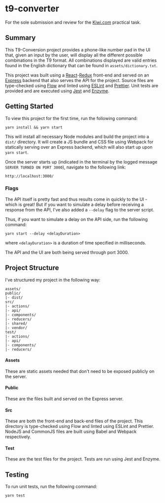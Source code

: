 # t9-converter
For the sole submission and review for the [Kiwi.com](https://www.kiwi.com/) practical task.

## Summary
This T9-Conversion project provides a phone-like number pad in the UI that, given an input by the user, will display all the different possible combinations in the T9 format. All combinations displayed are valid entries found in the English dictionary that can be found in `assets/dictionary.txt`.

This project was built using a [React](https://reactjs.org/)-[Redux](https://redux.js.org/) front-end and served on an [Express](https://expressjs.com/) backend that also serves the API for the project. Source files are type-checked using [Flow](https://flow.org/) and linted using [ESLint](https://eslint.org/) and [Prettier](https://prettier.io/). Unit tests are provided and are executed using [Jest](https://jestjs.io/) and [Enzyme](https://airbnb.io/enzyme/).

## Getting Started
To view this project for the first time, run the following command:
```
yarn install && yarn start
```
This will install all necessary Node modules and build the project into a `dist/` directory. It will create a JS bundle and CSS file using Webpack for statically serving over an Express backend, which will also start up upon `yarn start`.

Once the server starts up (indicated in the terminal by the logged message `SERVER TURNED ON PORT 3000`), navigate to the following link:
```
http://localhost:3000/
```

### Flags
The API itself is pretty fast and thus results come in quickly to the UI - which is great! But if you want to simulate a delay before receiving a response from the API, I've also added a `--delay` flag to the server script.

Thus, if you want to simulate a delay on the API side, run the following command:
```
yarn start --delay <delayDuration>
```
where `<delayDuration>` is a duration of time specified in milliseconds.

The API and the UI are both being served through port 3000.

## Project Structure
I've structured my project in the following way:
```
assets/
public/
|- dist/
src/
|- actions/
|- api/
|- components/
|- reducers/
|- shared/
|- vendor/
test/
|- actions/
|- api/
|- components/
|- reducers/
```
#### Assets
These are static assets needed that don't need to be exposed publicly on the server.

#### Public
These are the files built and served on the Express server.

#### Src
These are both the front-end and back-end files of the project. This directory is type-checked using Flow and linted using ESLint and Prettier. NodeJS and CommonJS files are built using Babel and Webpack respectively.

#### Test
These are the test files for the project. Tests are run using Jest and Enzyme.

## Testing
To run unit tests, run the following command:
```
yarn test
```

